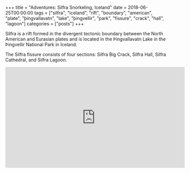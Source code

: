+++
title = "Adventures: Silfra Snorkeling, Iceland"
date = 2018-06-25T00:00:00
tags = ["silfra", "iceland", "rift", "boundary", "american", "plate", "þingvallavatn", "lake", "þingvellir", "park", "fissure", "crack", "hall", "lagoon"]
categories = ["posts"]
+++


Silfra is a rift formed in the divergent tectonic boundary between the North American and Eurasian plates and is located in the Þingvallavatn Lake in the Þingvellir National Park in Iceland.

The Silfra fissure consists of four sections: Silfra Big Crack, Silfra Hall, Silfra Cathedral, and Silfra Lagoon.

<iframe width="560" height="315" src="https://www.youtube.com/embed/4Bqx5a-l2w0" frameborder="0" allow="autoplay; encrypted-media" allowfullscreen></iframe>

